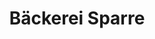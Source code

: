 ---
title: "Bäckerei Sparre"
url: /rostock/baeckerei-sparre-friedrich-franz-strasse/
shop: Bäckerei
---
